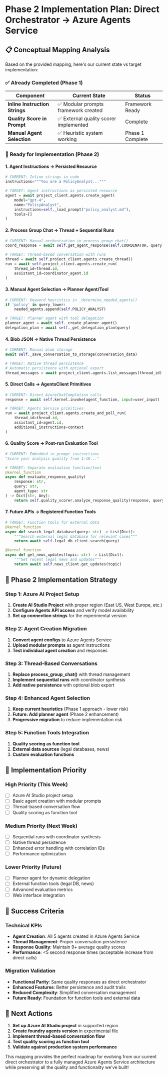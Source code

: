 # Phase 2 Implementation Plan: Direct Orchestrator → Azure Agents Service

## 📋 **Conceptual Mapping Analysis**

Based on the provided mapping, here's our current state vs target implementation:

### ✅ **Already Completed (Phase 1)**
| Component | Current State | Status |
|-----------|---------------|--------|
| **Inline Instruction Strings** | ✅ Modular prompts framework created | Framework Ready |
| **Quality Score in Prompt** | ✅ External quality scorer implemented | Complete |
| **Manual Agent Selection** | ✅ Heuristic system working | Phase 1 Complete |

### 🔧 **Ready for Implementation (Phase 2)**

#### **1. Agent Instructions → Persisted Resource**
```python
# CURRENT: Inline strings in code
instructions="""You are a PolicyAnalyst..."""

# TARGET: Agent instructions as persisted resource
agent = await project_client.agents.create_agent(
    model="gpt-4",
    name="PolicyAnalyst", 
    instructions=self._load_prompt("policy_analyst.md"),
    tools=[]
)
```

#### **2. Process Group Chat → Thread + Sequential Runs**
```python
# CURRENT: Manual orchestration in process_group_chat()
coord_response = await self.get_agent_response(self.COORDINATOR, query)

# TARGET: Thread-based conversation with runs
thread = await self.project_client.agents.create_thread()
run = await self.project_client.agents.create_run(
    thread_id=thread.id,
    assistant_id=coordinator_agent.id
)
```

#### **3. Manual Agent Selection → Planner Agent/Tool**
```python
# CURRENT: Keyword heuristics in _determine_needed_agents()
if 'policy' in query_lower:
    needed_agents.append(self.POLICY_ANALYST)

# TARGET: Planner agent with tool delegation
planner_agent = await self._create_planner_agent()
delegation_plan = await self._get_delegation_plan(query)
```

#### **4. Blob JSON → Native Thread Persistence**
```python
# CURRENT: Manual blob storage
await self._save_conversation_to_storage(conversation_data)

# TARGET: Native thread persistence
# Automatic persistence with optional export
thread_messages = await project_client.agents.list_messages(thread_id)
```

#### **5. Direct Calls → AgentsClient Primitives**
```python
# CURRENT: Direct AzureChatCompletion calls
response = await self.kernel.invoke(agent_function, input=user_input)

# TARGET: Agents Service primitives
run = await project_client.agents.create_and_poll_run(
    thread_id=thread.id,
    assistant_id=agent.id,
    additional_instructions=context
)
```

#### **6. Quality Score → Post-run Evaluation Tool**
```python
# CURRENT: Embedded in prompt instructions
"Score your analysis quality from 1-10..."

# TARGET: Separate evaluation function/tool
@kernel_function
async def evaluate_response_quality(
    response: str, 
    query: str, 
    agent_type: str
) -> Dict[str, Any]:
    return self.quality_scorer.analyze_response_quality(response, query, agent_type)
```

#### **7. Future APIs → Registered Function Tools**
```python
# TARGET: Function tools for external data
@kernel_function
async def search_legal_database(query: str) -> List[Dict]:
    """Search external legal database for relevant cases"""
    return await self.legal_db_client.search(query)

@kernel_function  
async def get_news_updates(topic: str) -> List[Dict]:
    """Get recent legal news and updates"""
    return await self.news_client.get_updates(topic)
```

## 🚀 **Phase 2 Implementation Strategy**

### **Step 1: Azure AI Project Setup**
1. **Create AI Studio Project** with proper region (East US, West Europe, etc.)
2. **Configure Agents API access** and verify model availability
3. **Set up connection strings** for the experimental version

### **Step 2: Agent Creation Migration**
1. **Convert agent configs** to Azure Agents Service
2. **Upload modular prompts** as agent instructions
3. **Test individual agent creation** and responses

### **Step 3: Thread-Based Conversations**
1. **Replace process_group_chat()** with thread management
2. **Implement sequential runs** with coordinator synthesis
3. **Add native persistence** with optional blob export

### **Step 4: Enhanced Agent Selection**
1. **Keep current heuristics** (Phase 1 approach - lower risk)
2. **Future: Add planner agent** (Phase 2 enhancement)
3. **Progressive migration** to reduce implementation risk

### **Step 5: Function Tools Integration**
1. **Quality scoring as function tool**
2. **External data sources** (legal databases, news)
3. **Custom evaluation functions**

## 📝 **Implementation Priority**

### **High Priority (This Week)**
- [ ] Azure AI Studio project setup
- [ ] Basic agent creation with modular prompts
- [ ] Thread-based conversation flow
- [ ] Quality scoring as function tool

### **Medium Priority (Next Week)**
- [ ] Sequential runs with coordinator synthesis
- [ ] Native thread persistence
- [ ] Enhanced error handling with correlation IDs
- [ ] Performance optimization

### **Lower Priority (Future)**
- [ ] Planner agent for dynamic delegation
- [ ] External function tools (legal DB, news)
- [ ] Advanced evaluation metrics
- [ ] Web interface integration

## 🎯 **Success Criteria**

### **Technical KPIs**
- **Agent Creation**: All 5 agents created in Azure Agents Service
- **Thread Management**: Proper conversation persistence
- **Response Quality**: Maintain 9+ average quality scores
- **Performance**: <5 second response times (acceptable increase from direct calls)

### **Migration Validation**
- **Functional Parity**: Same quality responses as direct orchestrator
- **Enhanced Features**: Better persistence and audit trails
- **Reduced Complexity**: Simplified conversation management
- **Future Ready**: Foundation for function tools and external data

## 🔧 **Next Actions**

1. **Set up Azure AI Studio project** in supported region
2. **Create foundry agents version** in experimental file
3. **Implement thread-based conversation flow**
4. **Test quality scoring as function tool**
5. **Validate against production system performance**

This mapping provides the perfect roadmap for evolving from our current direct orchestrator to a fully managed Azure Agents Service architecture while preserving all the quality and functionality we've built!
